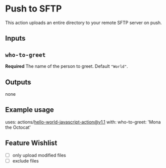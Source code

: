 # Push to SFTP

This action uploads an entire directory to your remote SFTP server on push.

## Inputs

<!-- TODO: -->

## `who-to-greet`

**Required** The name of the person to greet. Default `"World"`.

## Outputs

none

## Example usage

uses: actions/hello-world-javascript-action@v1.1
with:
  who-to-greet: 'Mona the Octocat'

## Feature Wishlist

- [ ] only upload modified files
- [ ] exclude files